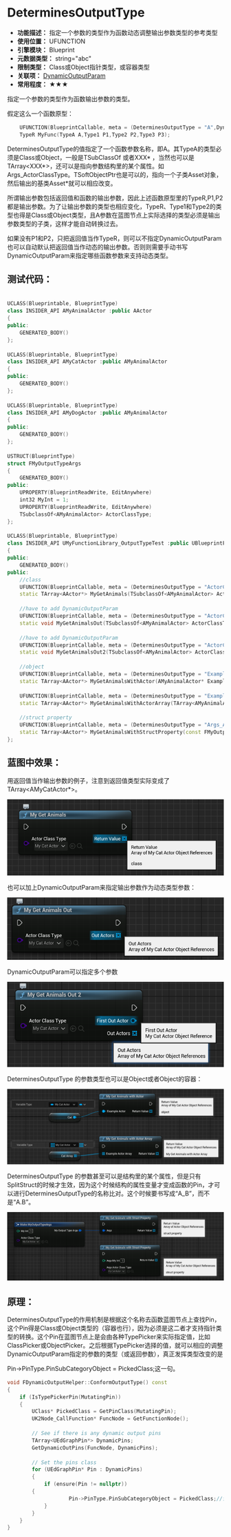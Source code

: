 ﻿# DeterminesOutputType

- **功能描述：** 指定一个参数的类型作为函数动态调整输出参数类型的参考类型
- **使用位置：** UFUNCTION
- **引擎模块：** Blueprint
- **元数据类型：** string="abc"
- **限制类型：** Class或Object指针类型，或容器类型
- **关联项：** [DynamicOutputParam](../DynamicOutputParam.md)
- **常用程度：** ★★★

指定一个参数的类型作为函数输出参数的类型。

假定这么一个函数原型：

```cpp
	UFUNCTION(BlueprintCallable, meta = (DeterminesOutputType = "A",DynamicOutputParam="P1,P2"))
	TypeR MyFunc(TypeA A,Type1 P1,Type2 P2,Type3 P3);
```

DeterminesOutputType的值指定了一个函数参数名称，即A。其TypeA的类型必须是Class或Object，一般是TSubClassOf<XXX> 或者XXX* ，当然也可以是TArray<XXX*>，还可以是指向参数结构里的某个属性。如Args_ActorClassType。TSoftObjectPtr<XXX>也是可以的，指向一个子类Asset对象，然后输出的基类Asset*就可以相应改变。

所谓输出参数包括返回值和函数的输出参数，因此上述函数原型里的TypeR,P1,P2都是输出参数。为了让输出参数的类型也相应变化，TypeR、Type1和Type2的类型也得是Class或Object类型，且A参数在蓝图节点上实际选择的类型必须是输出参数类型的子类，这样才能自动转换过去。

如果没有P1和P2，只把返回值当作TypeR，则可以不指定DynamicOutputParam也可以自动默认把返回值当作动态的输出参数。否则则需要手动书写DynamicOutputParam来指定哪些函数参数来支持动态类型。

## 测试代码：

```cpp

UCLASS(Blueprintable, BlueprintType)
class INSIDER_API AMyAnimalActor :public AActor
{
public:
	GENERATED_BODY()
};

UCLASS(Blueprintable, BlueprintType)
class INSIDER_API AMyCatActor :public AMyAnimalActor
{
public:
	GENERATED_BODY()
};

UCLASS(Blueprintable, BlueprintType)
class INSIDER_API AMyDogActor :public AMyAnimalActor
{
public:
	GENERATED_BODY()
};

USTRUCT(BlueprintType)
struct FMyOutputTypeArgs
{
	GENERATED_BODY()
public:
	UPROPERTY(BlueprintReadWrite, EditAnywhere)
	int32 MyInt = 1;
	UPROPERTY(BlueprintReadWrite, EditAnywhere)
	TSubclassOf<AMyAnimalActor> ActorClassType;
};

UCLASS(Blueprintable, BlueprintType)
class INSIDER_API UMyFunctionLibrary_OutputTypeTest :public UBlueprintFunctionLibrary
{
public:
	GENERATED_BODY()
public:
	//class
	UFUNCTION(BlueprintCallable, meta = (DeterminesOutputType = "ActorClassType"))
	static TArray<AActor*> MyGetAnimals(TSubclassOf<AMyAnimalActor> ActorClassType);

	//have to add DynamicOutputParam
	UFUNCTION(BlueprintCallable, meta = (DeterminesOutputType = "ActorClassType", DynamicOutputParam = "OutActors"))
	static void MyGetAnimalsOut(TSubclassOf<AMyAnimalActor> ActorClassType, TArray<AActor*>& OutActors);

	//have to add DynamicOutputParam
	UFUNCTION(BlueprintCallable, meta = (DeterminesOutputType = "ActorClassType", DynamicOutputParam = "FirstOutActor,OutActors"))
	static void MyGetAnimalsOut2(TSubclassOf<AMyAnimalActor> ActorClassType, AActor*& FirstOutActor, TArray<AActor*>& OutActors);

	//object
	UFUNCTION(BlueprintCallable, meta = (DeterminesOutputType = "ExampleActor"))
	static TArray<AActor*> MyGetAnimalsWithActor(AMyAnimalActor* ExampleActor);

	UFUNCTION(BlueprintCallable, meta = (DeterminesOutputType = "ExampleActorArray"))
	static TArray<AActor*> MyGetAnimalsWithActorArray(TArray<AMyAnimalActor*> ExampleActorArray);

	//struct property
	UFUNCTION(BlueprintCallable, meta = (DeterminesOutputType = "Args_ActorClassType"))
	static TArray<AActor*> MyGetAnimalsWithStructProperty(const FMyOutputTypeArgs& Args);
};

```

## 蓝图中效果：

用返回值当作输出参数的例子，注意到返回值类型实际变成了TArray<AMyCatActor*>。

![pic_a](pic_a.png)

也可以加上DynamicOutputParam来指定输出参数作为动态类型参数：

![pic_b](pic_b.png)

DynamicOutputParam可以指定多个参数

![pic_c](pic_c.png)

DeterminesOutputType 的参数类型也可以是Object或者Object的容器：

![pic_d](pic_d.png)

DeterminesOutputType 的参数甚至可以是结构里的某个属性，但是只有SplitStruct的时候才生效，因为这个时候结构的属性变量才变成函数的Pin，才可以进行DeterminesOutputType的名称比对。这个时候要书写成“A_B”，而不是“A.B”。

![pic_e](pic_e.png)

## 原理：

DeterminesOutputType的作用机制是根据这个名称去函数蓝图节点上查找Pin，这个Pin得是Class或Object类型的（容器也行），因为必须是这二者才支持指针类型的转换。这个Pin在蓝图节点上是会由各种TypePicker来实际指定值，比如ClassPicker或ObjectPicker。之后根据TypePicker选择的值，就可以相应的调整DynamicOutputParam指定的参数的类型（或返回参数），真正发挥类型改变的是

Pin->PinType.PinSubCategoryObject = PickedClass;这一句。

```cpp
void FDynamicOutputHelper::ConformOutputType() const
{
	if (IsTypePickerPin(MutatingPin))
	{
		UClass* PickedClass = GetPinClass(MutatingPin);
		UK2Node_CallFunction* FuncNode = GetFunctionNode();

		// See if there is any dynamic output pins
		TArray<UEdGraphPin*> DynamicPins;
		GetDynamicOutPins(FuncNode, DynamicPins);

		// Set the pins class
		for (UEdGraphPin* Pin : DynamicPins)
		{
			if (ensure(Pin != nullptr))
		{
					Pin->PinType.PinSubCategoryObject = PickedClass;//设定每个动态参数的子类型
			}
		}
	}
}
```